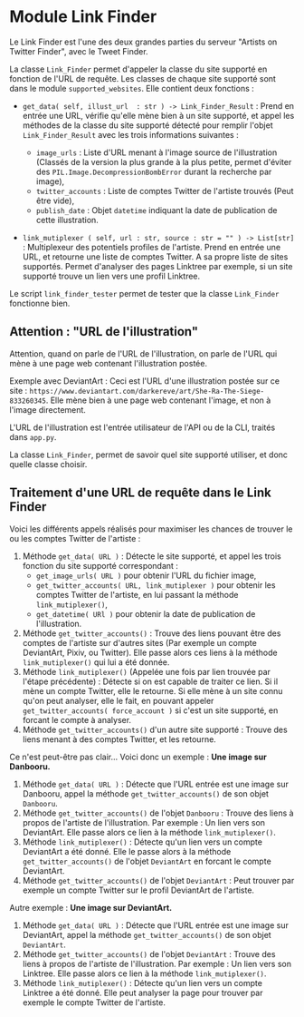 # Module Link Finder

Le Link Finder est l'une des deux grandes parties du serveur "Artists on Twitter Finder", avec le Tweet Finder.

La classe `Link_Finder` permet d'appeler la classe du site supporté en fonction de l'URL de requête. Les classes de chaque site supporté sont dans le module `supported_websites`.
Elle contient deux fonctions :

* `get_data( self, illust_url  : str ) -> Link_Finder_Result` :
  Prend en entrée une URL, vérifie qu'elle mène bien à un site supporté, et appel les méthodes de la classe du site supporté détecté pour remplir l'objet `Link_Finder_Result` avec les trois informations suivantes :
  - `image_urls` : Liste d'URL menant à l'image source de l'illustration (Classés de la version la plus grande à la plus petite, permet d'éviter des `PIL.Image.DecompressionBombError` durant la recherche par image),
  - `twitter_accounts` : Liste de comptes Twitter de l'artiste trouvés (Peut être vide),
  - `publish_date` : Objet `datetime` indiquant la date de publication de cette illustration.

* `link_mutiplexer ( self, url : str, source : str = "" ) -> List[str]` :
  Multiplexeur des potentiels profiles de l'artiste. Prend en entrée une URL, et retourne une liste de comptes Twitter. A sa propre liste de sites supportés. Permet d'analyser des pages Linktree par exemple, si un site supporté trouve un lien vers une profil Linktree.

Le script `link_finder_tester` permet de tester que la classe `Link_Finder` fonctionne bien.


## Attention : "URL de l'illustration"

Attention, quand on parle de l'URL de l'illustration, on parle de l'URL qui mène à une page web contenant l'illustration postée.

Exemple avec DeviantArt :
Ceci est l'URL d'une illustration postée sur ce site : `https://www.deviantart.com/darkereve/art/She-Ra-The-Siege-833260345`.
Elle mène bien à une page web contenant l'image, et non à l'image directement.

L'URL de l'illustration est l'entrée utilisateur de l'API ou de la CLI, traités dans `app.py`.

La classe `Link_Finder`, permet de savoir quel site supporté utiliser, et donc quelle classe choisir.


## Traitement d'une URL de requête dans le Link Finder

Voici les différents appels réalisés pour maximiser les chances de trouver le ou les comptes Twitter de l'artiste :

1. Méthode `get_data( URL )` : Détecte le site supporté, et appel les trois fonction du site supporté correspondant :
   * `get_image_urls( URL )` pour obtenir l'URL du fichier image,
   * `get_twitter_accounts( URL, link_mutiplexer )` pour obtenir les comptes Twitter de l'artiste, en lui passant la méthode `link_mutiplexer()`,
   * `get_datetime( URl )` pour obtenir la date de publication de l'illustration.
2. Méthode `get_twitter_accounts()` : Trouve des liens pouvant être des comptes de l'artiste sur d'autres sites (Par exemple un compte DeviantArt, Pixiv, ou Twitter). Elle passe alors ces liens à la méthode `link_mutiplexer()` qui lui a été donnée.
3. Méthode `link_mutiplexer()` (Appelée une fois par lien trouvée par l'étape précédente) : Détecte si on est capable de traiter ce lien. Si il mène un compte Twitter, elle le retourne. Si elle mène à un site connu qu'on peut analyser, elle le fait, en pouvant appeler `get_twitter_accounts( force_account )` si c'est un site supporté, en forcant le compte à analyser.
4. Méthode `get_twitter_accounts()` d'un autre site supporté : Trouve des liens menant à des comptes Twitter, et les retourne.


Ce n'est peut-être pas clair... Voici donc un exemple : **Une image sur Danbooru.**

1. Méthode `get_data( URL )` : Détecte que l'URL entrée est une image sur Danbooru, appel la méthode `get_twitter_accounts()` de son objet `Danbooru`.
2. Méthode `get_twitter_accounts()` de l'objet `Danbooru` : Trouve des liens à propos de l'artiste de l'illustration. Par exemple : Un lien vers son DeviantArt. Elle passe alors ce lien à la méthode `link_mutiplexer()`.
3. Méthode `link_mutiplexer()` : Détecte qu'un lien vers un compte DeviantArt a été donné. Elle le passe alors à la méthode `get_twitter_accounts()` de l'objet `DeviantArt` en forcant le compte DeviantArt.
4. Méthode `get_twitter_accounts()` de l'objet `DeviantArt` : Peut trouver par exemple un compte Twitter sur le profil DeviantArt de l'artiste.

Autre exemple : **Une image sur DeviantArt.**

1. Méthode `get_data( URL )` : Détecte que l'URL entrée est une image sur DeviantArt, appel la méthode `get_twitter_accounts()` de son objet `DeviantArt`.
2. Méthode `get_twitter_accounts()` de l'objet `DeviantArt` : Trouve des liens à propos de l'artiste de l'illustration. Par exemple : Un lien vers son Linktree. Elle passe alors ce lien à la méthode `link_mutiplexer()`.
3. Méthode `link_mutiplexer()` : Détecte qu'un lien vers un compte Linktree a été donné. Elle peut analyser la page pour trouver par exemple le compte Twitter de l'artiste.
